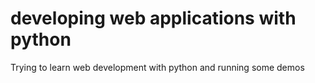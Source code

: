 # developing web applications with python
Trying to learn web development with python and running some demos
